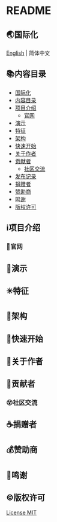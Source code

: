 # README

<span id="nav-1"></span>

## 🌏国际化

[English](README.md) | 简体中文

<span id="nav-2"></span>

## 📚内容目录

- [国际化](#nav-1)
- [内容目录](#nav-2)
- [项目介绍](#nav-3)
  - [官网](#nav-3-1)
- [演示](#nav-4)
- [特征](#nav-5)
- [架构](#nav-6)
- [快速开始](#nav-7)
- [关于作者](#nav-8)
- [贡献者](#nav-9)
  - [社区交流](#nav-9-1)
- [发布记录](CHANGE.md)
- [捐赠者](#nav-11)
- [赞助商](#nav-12)
- [鸣谢](#nav-13)
- [版权许可](#nav-14)

<span id="nav-3"></span>

## ℹ️项目介绍

<span id="nav-3-1"></span>

### 🔔官网

<span id="nav-4"></span>

## 🌅演示

<span id="nav-5"></span>

## ✳️特征

<span id="nav-6"></span>

## 🍊架构

<span id="nav-7"></span>

## 💎快速开始

<span id="nav-8"></span>

## 🙆关于作者

<span id="nav-9"></span>

## 🌟贡献者

<span id="nav-9-1"></span>

### 😵社区交流

<span id="nav-11"></span>

## ☕捐赠者

<span id="nav-12"></span>

## 💰赞助商

<span id="nav-13"></span>

## 👏鸣谢

<span id="nav-14"></span>

## ©️版权许可

[License MIT](LICENSE)
